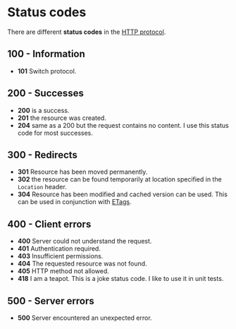 # Status codes

There are different **status codes** in the [HTTP protocol](./README.md).

## 100 - Information

- **101** Switch protocol.

## 200 - Successes

- **200** is a success.
- **201** the resource was created.
- **204** same as a 200 but the request contains no content. I use this status
  code for most successes.

## 300 - Redirects

- **301** Resource has been moved permanently.
- **302** the resource can be found temporarily at location specified in the
  `Location` header.
- **304** Resource has been modified and cached version can be used. This can be
  used in conjunction with [ETags](./etag).

## 400 - Client errors

- **400** Server could not understand the request.
- **401** Authentication required.
- **403** Insufficient permissions.
- **404** The requested resource was not found.
- **405** HTTP method not allowed.
- **418** I am a teapot. This is a joke status code. I like to use it in unit
  tests.

## 500 - Server errors

- **500** Server encountered an unexpected error.

